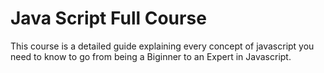 # Java Script Full Course

This course is a detailed guide explaining every concept of javascript you need to know to go from being a Biginner to an Expert in Javascript.